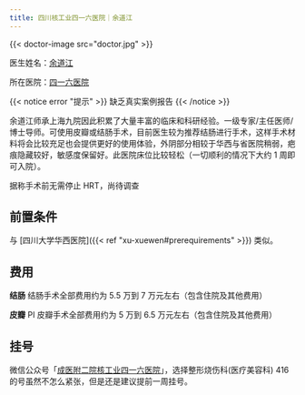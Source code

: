 ```yaml
---
title: 四川核工业四一六医院｜余道江
---
```


{{< doctor-image src="doctor.jpg" >}}

医生姓名：[余道江](https://www.416h.com/main/teamread/3003.htmll)

所在医院：[四一六医院](https://www.amap.com/place/B001C8N16H)

{{< notice error "提示" >}} 缺乏真实案例报告 {{< /notice >}}

余道江师承上海九院因此积累了大量丰富的临床和科研经验。一级专家/主任医师/博士导师。可使用皮瓣或结肠手术，目前医生较为推荐结肠进行手术，这样手术材料将会比较充足也会提供更好的使用体验，外阴部分相较于华西与省医院稍弱，疤痕隐藏较好，敏感度保留好。此医院床位比较轻松（一切顺利的情况下大约
1 周即可入院）。

据称手术前无需停止 HRT，尚待调查

## 前置条件

与 [四川大学华西医院]({{< ref "xu-xuewen#prerequirements" >}}) 类似。

## 费用

**结肠** 结肠手术全部费用约为 5.5 万到 7 万元左右（包含住院及其他费用）

**皮瓣** PI 皮瓣手术全部费用约为 5 万到 6.5 万元左右（包含住院及其他费用）

## 挂号

微信公众号「[成医附二院核工业四一六医院](weixin://gh_2e7184bbc8ad)」，选择整形烧伤科(医疗美容科) 416
的号虽然不怎么紧张，但是还是建议提前一周挂号。

